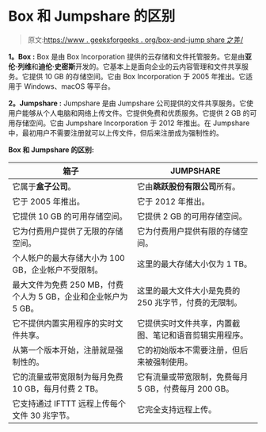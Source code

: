 # Box 和 Jumpshare 的区别

> 原文:[https://www . geeksforgeeks . org/box-and-jump share 之差/](https://www.geeksforgeeks.org/difference-between-box-and-jumpshare/)

**1。Box :**
Box 是由 Box Incorporation 提供的云存储和文件托管服务。它是由**亚伦·列维**和**迪伦·史密斯**开发的。它基本上是面向企业的云内容管理和文件共享服务。它提供 10 GB 的存储空间。它由 Box Incorporation 于 2005 年推出。它适用于 Windows、macOS 等平台。

**2。Jumpshare :**
Jumpshare 是由 Jumpshare 公司提供的文件共享服务。它使用户能够从个人电脑和网络上传文件。它提供免费和优质服务。它提供 2 GB 的可用存储空间。它由 Jumpshare Incorporation 于 2012 年推出。在 Jumpshare 中，最初用户不需要注册就可以上传文件，但后来注册成为强制性的。

**Box 和 Jumpshare 的区别:**

<center>

| 箱子 | JUMPSHARE |
| --- | --- |
| 它属于**盒子公司**。 | 它由**跳跃股份有限公司**所有。 |
| 它于 2005 年推出。 | 它于 2012 年推出。 |
| 它提供 10 GB 的可用存储空间。 | 它提供 2 GB 的可用存储空间。 |
| 它为付费用户提供了无限的存储空间。 | 它为付费用户提供有限的存储空间。 |
| 个人帐户的最大存储大小为 100 GB，企业帐户不受限制。 | 这里的最大存储大小仅为 1 TB。 |
| 最大文件为免费 250 MB，付费个人为 5 GB，企业和企业帐户为 5 GB。 | 这里的最大文件大小是免费的 250 兆字节，付费的无限制。 |
| 它不提供内置实用程序的实时文件共享。 | 它提供实时文件共享，内置截图、笔记和语音剪辑实用程序。 |
| 从第一个版本开始，注册就是强制性的。 | 它的初始版本不需要注册，但后来被强制使用。 |
| 它的流量或带宽限制为每月免费 10 GB，每月付费 2 TB。 | 它有流量或带宽限制，免费每月 5 GB，付费每月 200 GB。 |
| 它支持通过 IFTTT 远程上传每个文件 30 兆字节。 | 它完全支持远程上传。 |

</center>